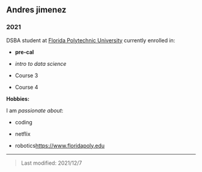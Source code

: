 ## Andres jimenez

### 2021 

DSBA student at [Florida Polytechnic University](https://www.floridapoly.edu) currently enrolled in: 

- **pre-cal**

- _intro to data science_ 

- Course 3

- Course 4

**Hobbies:**

I am _passionate about_: 

- coding

- netflix 

- robotics<https://www.floridapoly.edu>

***

> Last modified: 2021/12/7